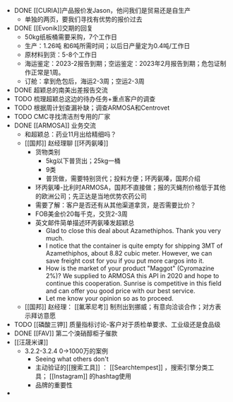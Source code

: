 - DONE [[CURIA]]产品报价发Jason，他问我们是贸易还是自生产
	- 单独的两页，要我们寻找有优势的报价过去
- DONE [[Evonik]]交期的回复
	- 50kg纸板桶需要采购，7个工作日
	- 生产：1.26吨 和6吨所需时间；以后日产量定为0.4吨/工作日
	- 原材料到货：5-8个工作日
	- 海运鉴定：2023-2报告到期；空运鉴定：2023年2月报告到期；危包证制作正常是1周。
	- 订舱：拿到危包后，海运2-3周；空运2-3周
- DONE 超颖总的南美出差报告交流
- TODO 梳理超颖总这边的待办任务+重点客户的调查
- TODO 根据周计划查漏补缺；调查ARMOSA和Centrovet
- TODO CMC寻找清洁剂专用的厂家
- DONE [[ARMOSA]] 业务交流
	- 和超颖总：药业11月出给精细吗？
	- [[国邦]] 赵经理聊 [[环丙氨嗪]]
		- 货物类别
			- 5kg以下普货出；25kg一桶
			- 9类
			- 普货做，需要特别货代；投料方便；环丙氨嗪，国邦介绍
		- 环丙氨嗪-比利时ARMOSA，国邦不直接做；报的灭蝇剂价格低于其他的欧洲公司；先正达是当地优势农药公司
		- 需要了解：客户是否还有从其他渠道拿货，是否需要比价？
		- FOB美金价20每千克，交货2-3周
		- 英文邮件简单描述环丙氨嗪发超颖总
			- Glad to close this deal about Azamethiphos. Thank you very much.
			- I notice that the container is quite empty for shipping 3MT of Azamethiphos, about 8.82 cubic meter. However, we can save freight cost for you if you put more cargos into it.
			- How is the market of your product "Maggot" (Cyromazine 2%)? We supplied to ARMOSA this API in 2020 and hope to continue this cooperation. Sunrise is competitive in this field and can offer you good price with our best service.
			- Let me know your opinion so as to proceed.
	- [[国邦]] 赵经理： [[氟苯尼考]] 制剂出到挪威；有意向洽谈合作；对方表示拜访意愿
- TODO [[磷酸三钾]] 质量指标讨论-客户对于质检单要求、工业级还是食品级
- DONE [[FAV]] 第二个溴硝醇柜子催款
- [[汪晟米课]]
	- 3.2.2-3.2.4 0->1000万的案例
		- Seeing what others don't
		- 主动验证的[[搜索工具]] ： [[Searchtempest]] ，搜索引擎分类工具； [[Instagram]] 的hashtag使用
		- 品牌的重要性
-